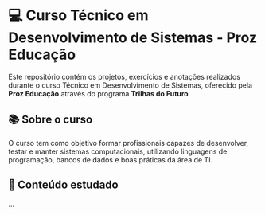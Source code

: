 # 💻 Curso Técnico em Desenvolvimento de Sistemas - Proz Educação&#x20;

Este repositório contém os projetos, exercícios e anotações realizados durante o curso Técnico em Desenvolvimento de Sistemas, oferecido pela **Proz Educação** através do programa **Trilhas do Futuro**.

## 📚 Sobre o curso

O curso tem como objetivo formar profissionais capazes de desenvolver, testar e manter sistemas computacionais, utilizando linguagens de programação, bancos de dados e boas práticas da área de TI.

## 🧠 Conteúdo estudado

...
